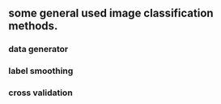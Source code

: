 ## some general used image classification methods.
### data generator
### label smoothing
### cross validation
